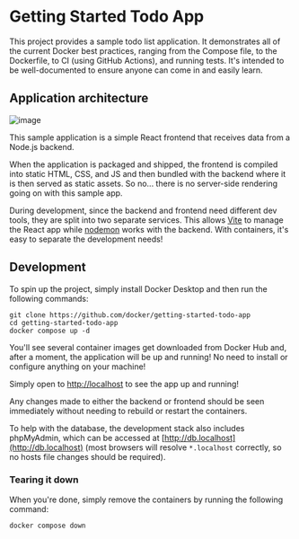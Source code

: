 # Getting Started Todo App

This project provides a sample todo list application. It demonstrates all of
the current Docker best practices, ranging from the Compose file, to the
Dockerfile, to CI (using GitHub Actions), and running tests. It's intended to 
be well-documented to ensure anyone can come in and easily learn.

## Application architecture

![image](https://github.com/docker/getting-started-todo-app/assets/313480/c128b8e4-366f-4b6f-ad73-08e6652b7c4d)


This sample application is a simple React frontend that receives data from a
Node.js backend. 

When the application is packaged and shipped, the frontend is compiled into
static HTML, CSS, and JS and then bundled with the backend where it is then
served as static assets. So no... there is no server-side rendering going on
with this sample app.

During development, since the backend and frontend need different dev tools, 
they are split into two separate services. This allows [Vite](https://vitejs.dev/) 
to manage the React app while [nodemon](https://nodemon.io/) works with the 
backend. With containers, it's easy to separate the development needs!

## Development

To spin up the project, simply install Docker Desktop and then run the following 
commands:

```
git clone https://github.com/docker/getting-started-todo-app
cd getting-started-todo-app
docker compose up -d
```

You'll see several container images get downloaded from Docker Hub and, after a
moment, the application will be up and running! No need to install or configure
anything on your machine!

Simply open to [http://localhost](http://localhost) to see the app up and running!

Any changes made to either the backend or frontend should be seen immediately
without needing to rebuild or restart the containers.

To help with the database, the development stack also includes phpMyAdmin, which
can be accessed at [http://db.localhost](http://db.localhost) (most browsers will 
resolve `*.localhost` correctly, so no hosts file changes should be required).

### Tearing it down

When you're done, simply remove the containers by running the following command:

```
docker compose down
```
